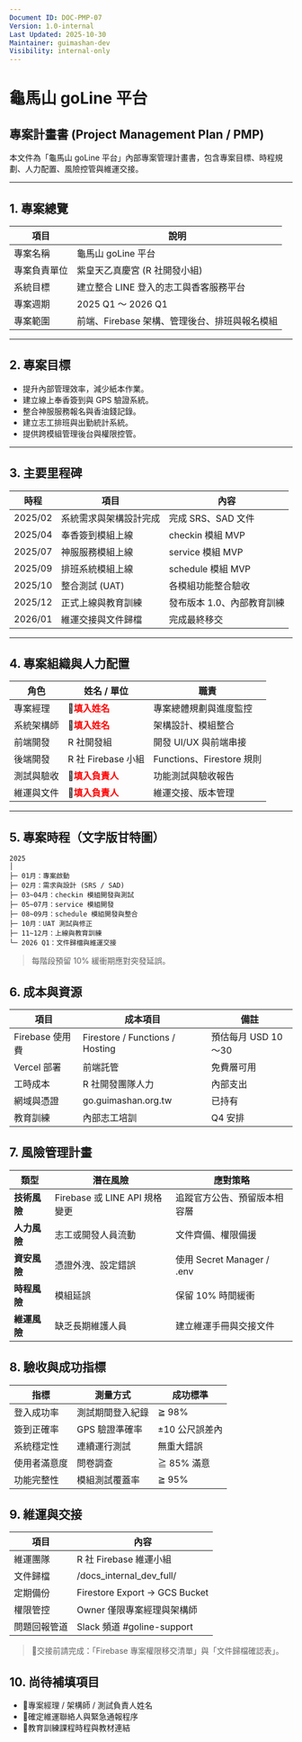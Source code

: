 ```yaml
---
Document ID: DOC-PMP-07
Version: 1.0-internal
Last Updated: 2025-10-30
Maintainer: guimashan-dev
Visibility: internal-only
---
```


# 龜馬山 goLine 平台  
## 專案計畫書 (Project Management Plan / PMP)

本文件為「龜馬山 goLine 平台」內部專案管理計畫書，包含專案目標、時程規劃、人力配置、風險控管與維運交接。

---

## 1. 專案總覽

| 項目 | 說明 |
|------|------|
| 專案名稱 | 龜馬山 goLine 平台 |
| 專案負責單位 | 紫皇天乙真慶宮 (R 社開發小組) |
| 系統目標 | 建立整合 LINE 登入的志工與香客服務平台 |
| 專案週期 | 2025 Q1 ～ 2026 Q1 |
| 專案範圍 | 前端、Firebase 架構、管理後台、排班與報名模組 |

---

## 2. 專案目標

- 提升內部管理效率，減少紙本作業。
- 建立線上奉香簽到與 GPS 驗證系統。
- 整合神服服務報名與香油錢記錄。
- 建立志工排班與出勤統計系統。
- 提供跨模組管理後台與權限控管。

---

## 3. 主要里程碑

| 時程 | 項目 | 內容 |
|------|------|------|
| 2025/02 | 系統需求與架構設計完成 | 完成 SRS、SAD 文件 |
| 2025/04 | 奉香簽到模組上線 | checkin 模組 MVP |
| 2025/07 | 神服服務模組上線 | service 模組 MVP |
| 2025/09 | 排班系統模組上線 | schedule 模組 MVP |
| 2025/10 | 整合測試 (UAT) | 各模組功能整合驗收 |
| 2025/12 | 正式上線與教育訓練 | 發布版本 1.0、內部教育訓練 |
| 2026/01 | 維運交接與文件歸檔 | 完成最終移交 |

---

## 4. 專案組織與人力配置

| 角色 | 姓名 / 單位 | 職責 |
|------|---------------|------|
| 專案經理 | **🔴<span style="color:red">填入姓名</span>** | 專案總體規劃與進度監控 |
| 系統架構師 | **🔴<span style="color:red">填入姓名</span>** | 架構設計、模組整合 |
| 前端開發 | R 社開發組 | 開發 UI/UX 與前端串接 |
| 後端開發 | R 社 Firebase 小組 | Functions、Firestore 規則 |
| 測試與驗收 | **🔴<span style="color:red">填入負責人</span>** | 功能測試與驗收報告 |
| 維運與文件 | **🔴<span style="color:red">填入負責人</span>** | 維運交接、版本管理 |

---

## 5. 專案時程（文字版甘特圖）

```text
2025
│
├─ 01月：專案啟動
├─ 02月：需求與設計 (SRS / SAD)
├─ 03~04月：checkin 模組開發與測試
├─ 05~07月：service 模組開發
├─ 08~09月：schedule 模組開發與整合
├─ 10月：UAT 測試與修正
├─ 11~12月：上線與教育訓練
└─ 2026 Q1：文件歸檔與維運交接
```
> 每階段預留 10% 緩衝期應對突發延誤。

## **6. 成本與資源**
| **項目**       | **成本項目**                        | **備註**         |
| ------------ | ------------------------------- | -------------- |
| Firebase 使用費 | Firestore / Functions / Hosting | 預估每月 USD 10～30 |
| Vercel 部署    | 前端託管                            | 免費層可用          |
| 工時成本         | R 社開發團隊人力                       | 內部支出           |
| 網域與憑證        | go.guimashan.org.tw             | 已持有            |
| 教育訓練         | 內部志工培訓                          | Q4 安排          |
## **7. 風險管理計畫**
| **類型**   | **潛在風險**                 | **應對策略**                 |
| -------- | ------------------------ | ------------------------ |
| **技術風險** | Firebase 或 LINE API 規格變更 | 追蹤官方公告、預留版本相容層           |
| **人力風險** | 志工或開發人員流動                | 文件齊備、權限備援                |
| **資安風險** | 憑證外洩、設定錯誤                | 使用 Secret Manager / .env |
| **時程風險** | 模組延誤                     | 保留 10% 時間緩衝              |
| **維運風險** | 缺乏長期維護人員                 | 建立維運手冊與交接文件              |
## **8. 驗收與成功指標**
|**指標**|**測量方式**|**成功標準**|
|---|---|---|
|登入成功率|測試期間登入紀錄|≧ 98%|
|簽到正確率|GPS 驗證準確率|±10 公尺誤差內|
|系統穩定性|連續運行測試|無重大錯誤|
|使用者滿意度|問卷調查|≧ 85% 滿意|
|功能完整性|模組測試覆蓋率|≧ 95%|
## **9. 維運與交接**
| **項目** | **內容**                        |
| ------ | ----------------------------- |
| 維運團隊   | R 社 Firebase 維運小組             |
| 文件歸檔   | /docs_internal_dev_full/      |
| 定期備份   | Firestore Export → GCS Bucket |
| 權限管控   | Owner 僅限專案經理與架構師              |
| 問題回報管道 | Slack 頻道 #goline-support      |
> 🔴交接前請完成：「Firebase 專案權限移交清單」與「文件歸檔確認表」。

## **10. 尚待補填項目**
- 🔴專案經理 / 架構師 / 測試負責人姓名
- 🔴確定維運聯絡人與緊急通報程序
- 🔴教育訓練課程時程與教材連結